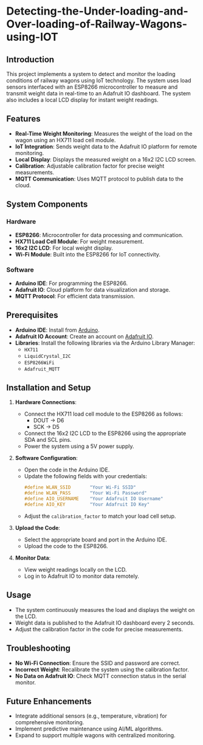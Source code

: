 # Detecting-the-Under-loading-and-Over-loading-of-Railway-Wagons-using-IOT




## Introduction

This project implements a system to detect and monitor the loading conditions of railway wagons using IoT technology. The system uses load sensors interfaced with an ESP8266 microcontroller to measure and transmit weight data in real-time to an Adafruit IO dashboard. The system also includes a local LCD display for instant weight readings.

## Features

- **Real-Time Weight Monitoring**: Measures the weight of the load on the wagon using an HX711 load cell module.
- **IoT Integration**: Sends weight data to the Adafruit IO platform for remote monitoring.
- **Local Display**: Displays the measured weight on a 16x2 I2C LCD screen.
- **Calibration**: Adjustable calibration factor for precise weight measurements.
- **MQTT Communication**: Uses MQTT protocol to publish data to the cloud.

## System Components

### Hardware
- **ESP8266**: Microcontroller for data processing and communication.
- **HX711 Load Cell Module**: For weight measurement.
- **16x2 I2C LCD**: For local weight display.
- **Wi-Fi Module**: Built into the ESP8266 for IoT connectivity.

### Software
- **Arduino IDE**: For programming the ESP8266.
- **Adafruit IO**: Cloud platform for data visualization and storage.
- **MQTT Protocol**: For efficient data transmission.

## Prerequisites

- **Arduino IDE**: Install from [Arduino](https://www.arduino.cc/en/software).
- **Adafruit IO Account**: Create an account on [Adafruit IO](https://io.adafruit.com).
- **Libraries**: Install the following libraries via the Arduino Library Manager:
  - `HX711`
  - `LiquidCrystal_I2C`
  - `ESP8266WiFi`
  - `Adafruit_MQTT`

## Installation and Setup

1. **Hardware Connections**:
   - Connect the HX711 load cell module to the ESP8266 as follows:
     - DOUT → D6
     - SCK → D5
   - Connect the 16x2 I2C LCD to the ESP8266 using the appropriate SDA and SCL pins.
   - Power the system using a 5V power supply.

2. **Software Configuration**:
   - Open the code in the Arduino IDE.
   - Update the following fields with your credentials:
     ```cpp
     #define WLAN_SSID       "Your Wi-Fi SSID"
     #define WLAN_PASS       "Your Wi-Fi Password"
     #define AIO_USERNAME    "Your Adafruit IO Username"
     #define AIO_KEY         "Your Adafruit IO Key"
     ```
   - Adjust the `calibration_factor` to match your load cell setup.

3. **Upload the Code**:
   - Select the appropriate board and port in the Arduino IDE.
   - Upload the code to the ESP8266.

4. **Monitor Data**:
   - View weight readings locally on the LCD.
   - Log in to Adafruit IO to monitor data remotely.

## Usage

- The system continuously measures the load and displays the weight on the LCD.
- Weight data is published to the Adafruit IO dashboard every 2 seconds.
- Adjust the calibration factor in the code for precise measurements.

## Troubleshooting

- **No Wi-Fi Connection**: Ensure the SSID and password are correct.
- **Incorrect Weight**: Recalibrate the system using the calibration factor.
- **No Data on Adafruit IO**: Check MQTT connection status in the serial monitor.

## Future Enhancements

- Integrate additional sensors (e.g., temperature, vibration) for comprehensive monitoring.
- Implement predictive maintenance using AI/ML algorithms.
- Expand to support multiple wagons with centralized monitoring.

